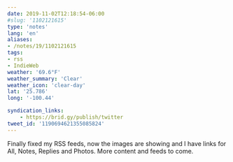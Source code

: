 ```yaml
---
date: 2019-11-02T12:18:54-06:00
#slug: '1102121615'
type: 'notes'
lang: 'en'
aliases:
- /notes/19/1102121615
tags:
- rss
- IndieWeb
weather: '69.6°F'
weather_summary: 'Clear'
weather_icon: 'clear-day'
lat: '25.786'
long: '-100.44'

syndication_links:
    - https://brid.gy/publish/twitter
tweet_id: '1190694621355085824'
---
```

Finally fixed my RSS feeds, now the images are showing and I have links for All, Notes, Replies and Photos. More content and feeds to come.
